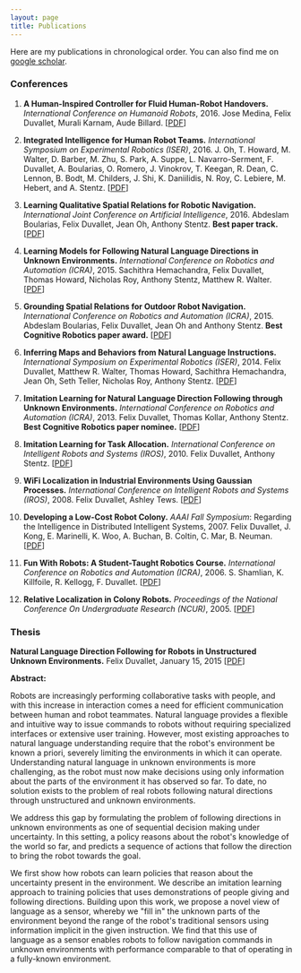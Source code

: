 ```yaml
---
layout: page
title: Publications
---
```


Here are my publications in chronological order.
You can also find me on [google scholar](https://scholar.google.ch/citations?user=rvGkDeoAAAAJ).

### Conferences

1. **A Human-Inspired Controller for Fluid Human-Robot Handovers.**
*International Conference on Humanoid Robots*, 2016.
Jose Medina, Felix Duvallet, Murali Karnam, Aude Billard.
[[PDF](/pubs/2016-humanoids.pdf)]

1. **Integrated Intelligence for Human Robot Teams.**
*International Symposium on Experimental Robotics (ISER)*, 2016.
J. Oh, T. Howard, M. Walter, D. Barber, M. Zhu, S. Park, A. Suppe, L. Navarro-Serment, F. Duvallet, A. Boularias, O. Romero, J. Vinokrov, T. Keegan, R. Dean, C. Lennon, B. Bodt, M. Childers, J. Shi, K. Daniilidis, N. Roy, C. Lebiere, M. Hebert, and A. Stentz.
[[PDF](/pubs/2016-iser.pdf)]

1. **Learning Qualitative Spatial Relations for Robotic Navigation.**
*International Joint Conference on Artificial Intelligence*, 2016.
Abdeslam Boularias, Felix Duvallet, Jean Oh, Anthony Stentz.
**Best paper track.**
[[PDF](/pubs/2015-rcta-aaai.pdf)]

1. **Learning Models for Following Natural Language Directions in Unknown Environments.**
*International Conference on Robotics and Automation (ICRA)*, 2015.
Sachithra Hemachandra, Felix Duvallet, Thomas Howard, Nicholas Roy, Anthony Stentz, Matthew R. Walter.
[[PDF](/pubs/2015-hemachandra-icra.pdf)]

1. **Grounding Spatial Relations for Outdoor Robot Navigation.**
*International Conference on Robotics and Automation (ICRA)*, 2015.
Abdeslam Boularias, Felix Duvallet, Jean Oh and Anthony Stentz.
**Best Cognitive Robotics paper award.**
[[PDF](/pubs/2015-boularias-icra.pdf)]

1. **Inferring Maps and Behaviors from Natural Language Instructions.**
*International Symposium on Experimental Robotics (ISER)*, 2014.
Felix Duvallet, Matthew R. Walter, Thomas Howard, Sachithra Hemachandra, Jean Oh, Seth Teller, Nicholas Roy, Anthony Stentz.
[[PDF](/pubs/2014-duvallet-iser.pdf)]

1. **Imitation Learning for Natural Language Direction Following through Unknown Environments.**
*International Conference on Robotics and Automation (ICRA)*, 2013.
Felix Duvallet, Thomas Kollar, Anthony Stentz.
**Best Cognitive Robotics paper nominee.**
[[PDF](/pubs/2013-directions-ICRA.pdf)]

1. **Imitation Learning for Task Allocation.**
*International Conference on Intelligent Robots and Systems (IROS)*, 2010.
Felix Duvallet, Anthony Stentz.
[[PDF](/pubs/2010-imitation_task_alloc-IROS.pdf)]

1. **WiFi Localization in Industrial Environments Using Gaussian Processes.**
*International Conference on Intelligent Robots and Systems (IROS)*, 2008.
Felix Duvallet, Ashley Tews.
[[PDF](/pubs/2008-WiFi-IROS.pdf)]

1. **Developing a Low-Cost Robot Colony.**
*AAAI Fall Symposium*: Regarding the Intelligence in Distributed Intelligent Systems, 2007.
Felix Duvallet, J. Kong, E. Marinelli, K. Woo, A. Buchan, B. Coltin, C. Mar, B. Neuman.
[[PDF](/pubs/2007-Colony-AAAI.pdf)]

1. **Fun With Robots: A Student-Taught Robotics Course.**
*International Conference on Robotics and Automation (ICRA)*, 2006.
S. Shamlian, K. Killfoile, R. Kellogg, F. Duvallet.
[[PDF](/pubs/2006-Fun_With_Robots-ICRA.pdf)]

1. **Relative Localization in Colony Robots.**
*Proceedings of the National Conference On Undergraduate Research (NCUR)*, 2005.
[[PDF](/pubs/2005-Colony-NCUR.pdf)]

### Thesis

**Natural Language Direction Following for Robots in Unstructured Unknown Environments.**
Felix Duvallet, January 15, 2015
[[PDF](/pubs/dissertation-felixd.pdf)]

**Abstract:**


Robots are increasingly performing collaborative tasks with people, and with this increase in interaction comes a need for efficient communication between human and robot teammates. Natural language provides a flexible and intuitive way to issue commands to robots without requiring specialized interfaces or extensive user training. However, most existing approaches to natural language understanding require that the robot's environment be known a priori, severely limiting the environments in which it can operate. Understanding natural language in unknown environments is more challenging, as the robot must now make decisions using only information about the parts of the environment it has observed so far. To date, no solution exists to the problem of real robots following natural directions through unstructured and unknown environments.

We address this gap by formulating the problem of following directions in unknown environments as one of sequential decision making under uncertainty. In this setting, a policy reasons about the robot's knowledge of the world so far, and predicts a sequence of actions that follow the direction to bring the robot towards the goal.

We first show how robots can learn policies that reason about the uncertainty present in the environment. We describe an imitation learning approach to training policies that uses demonstrations of people giving and following directions. Building upon this work, we propose a novel view of language as a sensor, whereby we "fill in" the unknown parts of the environment beyond the range of the robot's traditional sensors using information implicit in the given instruction. We find that this use of language as a sensor enables robots to follow navigation commands in unknown environments with performance comparable to that of operating in a fully-known environment.
